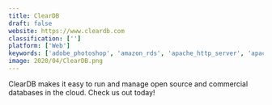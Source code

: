 ```yaml
---
title: ClearDB
draft: false 
website: https://www.cleardb.com
classification: ['']
platform: ['Web']
keywords: ['adobe_photoshop', 'amazon_rds', 'apache_http_server', 'apache_tomcat', 'azure_database_for_mysql', 'coralogix', 'graylog', 'logmatic', 'lucidchart', 'mysql', 'neptune.io', 'oracle_dbaas', 'site24x7', 'splunk', 'statsd', 'logstash']
image: 2020/04/ClearDB.png
---
```

ClearDB makes it easy to run and manage open source and commercial databases in the cloud. Check us out today!
